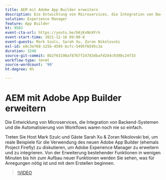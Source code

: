 ```yaml
---
title: AEM mit Adobe App Builder erweitern
description: Die Entwicklung von Microservices, die Integration von Backend-Systemen und die Automatisierung von Workflows waren noch nie so einfach.
solution: Experience Manager
feature: App Builder
kt: 9501
event-cta-url: https://youtu.be/b6jKxNnXFrk
event-start-time: 2021-12-16 09:00-8
event-guests: Mark Szulc, Sarah Xu, Zoran Nikolovski
exl-id: e8c3e768-125b-4595-bcfc-5495f6595c3a
duration: 3248
source-git-commit: 0b2f63198af8767f24783dbafd244c9398c24f33
workflow-type: tm+mt
source-wordcount: '90'
ht-degree: 0%

---
```


# AEM mit Adobe App Builder erweitern

Die Entwicklung von Microservices, die Integration von Backend-Systemen und die Automatisierung von Workflows waren noch nie so einfach.

Treten Sie Host Mark Szulc und Gäste Sarah Xu &amp; Zoran Nikolovski bei, um reale Beispiele für die Verwendung des neuen Adobe App Builder (ehemals Project Firefly) zu diskutieren, um Adobe Experience Manager zu erweitern und zu integrieren.  Von der Erweiterung bestehender Funktionen in wenigen Minuten bis hin zum Aufbau neuer Funktionen werden Sie sehen, was für Anregungen nötig ist und mit dem Erstellen beginnen.

>[!VIDEO](https://video.tv.adobe.com/v/339319/?quality=12&learn=on)


